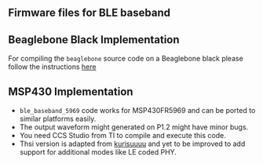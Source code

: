## Firmware files for BLE baseband

## Beaglebone Black Implementation

For compiling the `beaglebone` source code on a Beaglebone black please follow the instructions [here](https://docs.google.com/document/d/1PNs6_6aTKkskBBkggTA4BKVbE6E85Iy5jcEpC5Fc3Zc/edit?usp=sharing)

## MSP430 Implementation

- `ble_baseband_5969` code works for MSP430FR5969 and can be ported to similar platforms easily. 
- The output waveform might generated on P1.2 might have minor bugs. 
- You need CCS Studio from TI to compile and execute this code.
- Thsi version is adapted from [kurisuuuu](https://github.com/kurisuuuu/BLE-Backscattering-Tag/tree/master) and yet to be improved to add support for additional modes like LE coded PHY.